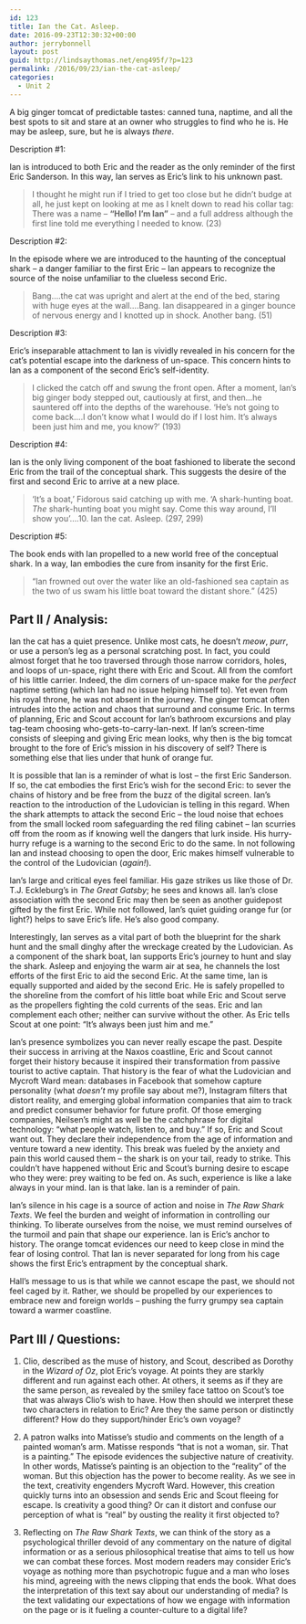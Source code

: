 ```yaml
---
id: 123
title: Ian the Cat. Asleep.
date: 2016-09-23T12:30:32+00:00
author: jerrybonnell
layout: post
guid: http://lindsaythomas.net/eng495f/?p=123
permalink: /2016/09/23/ian-the-cat-asleep/
categories:
  - Unit 2
---
```

A big ginger tomcat of predictable tastes: canned tuna, naptime, and all the best spots to sit and stare at an owner who struggles to find who he is. He may be asleep, sure, but he is always _there_.

Description #1:

Ian is introduced to both Eric and the reader as the only reminder of the first Eric Sanderson. In this way, Ian serves as Eric’s link to his unknown past.

> I thought he might run if I tried to get too close but he didn’t budge at all, he just kept on looking at me as I knelt down to read his collar tag: There was a name – **“Hello! I’m Ian”** – and a full address although the first line told me everything I needed to know. (23)

Description #2:

In the episode where we are introduced to the haunting of the conceptual shark – a danger familiar to the first Eric – Ian appears to recognize the source of the noise unfamiliar to the clueless second Eric.

> Bang….the cat was upright and alert at the end of the bed, staring with huge eyes at the wall….Bang. Ian disappeared in a ginger bounce of nervous energy and I knotted up in shock. Another bang. (51)

Description #3:

Eric’s inseparable attachment to Ian is vividly revealed in his concern for the cat’s potential escape into the darkness of un-space. This concern hints to Ian as a component of the second Eric’s self-identity.

> I clicked the catch off and swung the front open. After a moment, Ian’s big ginger body stepped out, cautiously at first, and then…he sauntered off into the depths of the warehouse. ‘He’s not going to come back….I don’t know what I would do if I lost him. It’s always been just him and me, you know?’ (193)

Description #4:

Ian is the only living component of the boat fashioned to liberate the second Eric from the trail of the conceptual shark. This suggests the desire of the first and second Eric to arrive at a new place.

> ‘It’s a boat,’ Fidorous said catching up with me. ‘A shark-hunting boat. _The_ shark-hunting boat you might say. Come this way around, I’ll show you’….10. Ian the cat. Asleep. (297, 299)

Description #5:

The book ends with Ian propelled to a new world free of the conceptual shark. In a way, Ian embodies the cure from insanity for the first Eric.

> “Ian frowned out over the water like an old-fashioned sea captain as the two of us swam his little boat toward the distant shore.” (425)

## **Part II / Analysis:**

Ian the cat has a quiet presence. Unlike most cats, he doesn’t _meow_, _purr_, or use a person’s leg as a personal scratching post. In fact, you could almost forget that he too traversed through those narrow corridors, holes, and loops of un-space, right there with Eric and Scout. All from the comfort of his little carrier. Indeed, the dim corners of un-space make for the _perfect_ naptime setting (which Ian had no issue helping himself to). Yet even from his royal throne, he was not absent in the journey. The ginger tomcat often intrudes into the action and chaos that surround and consume Eric. In terms of planning, Eric and Scout account for Ian’s bathroom excursions and play tag-team choosing who-gets-to-carry-Ian-next. If Ian’s screen-time consists of sleeping and giving Eric mean looks, why then is the big tomcat brought to the fore of Eric’s mission in his discovery of self? There is something else that lies under that hunk of orange fur.

It is possible that Ian is a reminder of what is lost – the first Eric Sanderson. If so, the cat embodies the first Eric’s wish for the second Eric: to sever the chains of history and be free from the buzz of the digital screen. Ian’s reaction to the introduction of the Ludovician is telling in this regard. When the shark attempts to attack the second Eric – the loud noise that echoes from the small locked room safeguarding the red filing cabinet – Ian scurries off from the room as if knowing well the dangers that lurk inside. His hurry-hurry refuge is a warning to the second Eric to do the same. In not following Ian and instead choosing to open the door, Eric makes himself vulnerable to the control of the Ludovician (_again!_).

Ian’s large and critical eyes feel familiar. His gaze strikes us like those of Dr. T.J. Eckleburg’s in _The Great Gatsby_; he sees and knows all. Ian’s close association with the second Eric may then be seen as another guidepost gifted by the first Eric. While not followed, Ian’s quiet guiding orange fur (or light?) helps to save Eric’s life. He’s also good company.

Interestingly, Ian serves as a vital part of both the blueprint for the shark hunt and the small dinghy after the wreckage created by the Ludovician. As a component of the shark boat, Ian supports Eric’s journey to hunt and slay the shark. Asleep and enjoying the warm air at sea, he channels the lost efforts of the first Eric to aid the second Eric. At the same time, Ian is equally supported and aided by the second Eric. He is safely propelled to the shoreline from the comfort of his little boat while Eric and Scout serve as the propellers fighting the cold currents of the seas. Eric and Ian complement each other; neither can survive without the other. As Eric tells Scout at one point: “It’s always been just him and me.”

Ian’s presence symbolizes you can never really escape the past. Despite their success in arriving at the Naxos coastline, Eric and Scout cannot forget their history because it inspired their transformation from passive tourist to active captain. That history is the fear of what the Ludovician and Mycroft Ward mean: databases in Facebook that somehow capture personality (what _doesn’t_ my profile say about me?), Instagram filters that distort reality, and emerging global information companies that aim to track and predict consumer behavior for future profit. Of those emerging companies, Neilsen’s might as well be the catchphrase for digital technology: “what people watch, listen to, and buy.” If so, Eric and Scout want out. They declare their independence from the age of information and venture toward a new identity. This break was fueled by the anxiety and pain this world caused them – the shark is on your tail, ready to strike. This couldn’t have happened without Eric and Scout’s burning desire to escape who they were: prey waiting to be fed on. As such, experience is like a lake always in your mind. Ian is that lake. Ian is a reminder of pain.

Ian’s silence in his cage is a source of action and noise in _The Raw Shark Texts_. We feel the burden and weight of information in controlling our thinking. To liberate ourselves from the noise, we must remind ourselves of the turmoil and pain that shape our experience. Ian is Eric’s anchor to history. The orange tomcat evidences our need to keep close in mind the fear of losing control. That Ian is never separated for long from his cage shows the first Eric’s entrapment by the conceptual shark.

Hall’s message to us is that while we cannot escape the past, we should not feel caged by it. Rather, we should be propelled by our experiences to embrace new and foreign worlds – pushing the furry grumpy sea captain toward a warmer coastline.

## Part III / Questions:

1) Clio, described as the muse of history, and Scout, described as Dorothy in the _Wizard of Oz_, plot Eric’s voyage. At points they are starkly different and run against each other. At others, it seems as if they are the same person, as revealed by the smiley face tattoo on Scout’s toe that was always Clio’s wish to have. How then should we interpret these two characters in relation to Eric? Are they the same person or distinctly different? How do they support/hinder Eric’s own voyage?

2) A patron walks into Matisse’s studio and comments on the length of a painted woman’s arm. Matisse responds “that is not a woman, sir. That is a painting.” The episode evidences the subjective nature of creativity. In other words, Matisse’s painting is an objection to the “reality” of the woman. But this objection has the power to become reality. As we see in the text, creativity engenders Mycroft Ward. However, this creation quickly turns into an obsession and sends Eric and Scout fleeing for escape. Is creativity a good thing? Or can it distort and confuse our perception of what is “real” by ousting the reality it first objected to?

3) Reflecting on _The Raw Shark Texts_, we can think of the story as a psychological thriller devoid of any commentary on the nature of digital information or as a serious philosophical treatise that aims to tell us how we can combat these forces. Most modern readers may consider Eric’s voyage as nothing more than psychotropic fugue and a man who loses his mind, agreeing with the news clipping that ends the book. What does the interpretation of this text say about our understanding of media? Is the text validating our expectations of how we engage with information on the page or is it fueling a counter-culture to a digital life?